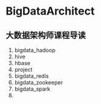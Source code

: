 # BigDataArchitect

##  大数据架构师课程导读
1.  bigdata_hadoop
2.  hive
3.  hbase
4.  project
5.  bigdata_redis
6.  bigdata_zookeeper
7.  bigdata_spark
6.